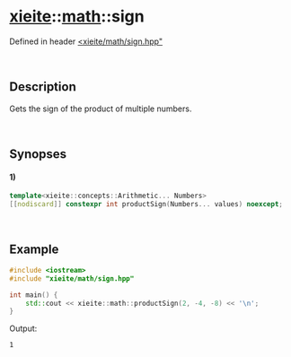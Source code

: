# [xieite](../../xieite.md)\:\:[math](../../math.md)\:\:sign
Defined in header [<xieite/math/sign.hpp"](../../../include/xieite/math/sign.hpp)

&nbsp;

## Description
Gets the sign of the product of multiple numbers.

&nbsp;

## Synopses
#### 1)
```cpp
template<xieite::concepts::Arithmetic... Numbers>
[[nodiscard]] constexpr int productSign(Numbers... values) noexcept;
```

&nbsp;

## Example
```cpp
#include <iostream>
#include "xieite/math/sign.hpp"

int main() {
    std::cout << xieite::math::productSign(2, -4, -8) << '\n';
}
```
Output:
```
1
```
